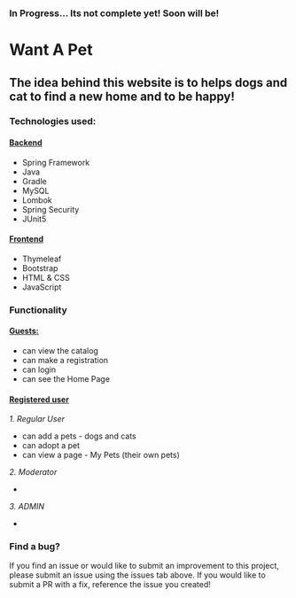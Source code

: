 ### In Progress... Its not complete yet! Soon will be!
# Want A Pet

## The idea behind this website is to helps dogs and cat to find a new home and to be happy! 

### Technologies used:
#### <u> Backend</u>
* Spring Framework
* Java
* Gradle
* MySQL
* Lombok
* Spring Security
* JUnit5

#### <u> Frontend</u>
* Thymeleaf
* Bootstrap
* HTML & CSS
* JavaScript

### Functionality
#### <u> Guests:</u>
* can view the catalog
* can make a registration
* can login
* can see the Home Page

#### <u> Registered user</u> 
<i> 1. Regular User </i>

* can add a pets - dogs and cats
* can adopt a pet
* can view a page - My Pets (their own pets)

<i> 2. Moderator </i>

*
<i> 3. ADMIN </i>

*




### Find a bug?
If you find an issue or would like to submit an improvement to this project, please submit an issue using the issues tab above. If you would like to submit a PR with a fix, reference the issue you created!